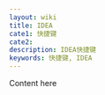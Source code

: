 ```yaml
---
layout: wiki
title: IDEA
cate1: 快捷键
cate2:
description: IDEA快捷键
keywords: 快捷键, IDEA
---
```


Content here
